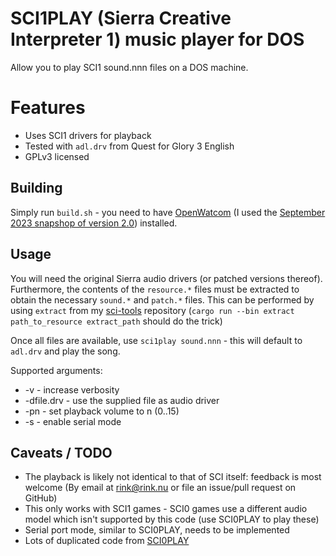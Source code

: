 # SCI1PLAY (Sierra Creative Interpreter 1) music player for DOS

Allow you to play SCI1 sound.nnn files on a DOS machine.

# Features

- Uses SCI1 drivers for playback
- Tested with ``adl.drv`` from Quest for Glory 3 English
- GPLv3 licensed

## Building

Simply run ``build.sh`` - you need to have [OpenWatcom](https://github.com/open-watcom/open-watcom-v2) (I used the [September 2023 snapshop of version 2.0](https://github.com/open-watcom/open-watcom-v2/releases/tag/2023-09-01-Build)) installed.

## Usage

You will need the original Sierra audio drivers (or patched versions thereof). Furthermore, the contents of the ``resource.*`` files must be extracted to obtain the necessary ``sound.*`` and ``patch.*`` files. This can be performed by using ``extract`` from my [sci-tools](https://github.com/zhmu/sci-tools/) repository (``cargo run --bin extract path_to_resource extract_path`` should do the trick)

Once all files are available, use ``sci1play sound.nnn`` - this will default to ``adl.drv`` and play the song.

Supported arguments:
- -v - increase verbosity
- -dfile.drv - use the supplied file as audio driver
- -pn - set playback volume to n (0..15)
- -s - enable serial mode

## Caveats / TODO

- The playback is likely not identical to that of SCI itself: feedback is most welcome (By email at rink@rink.nu or file an issue/pull request on GitHub)
- This only works with SCI1 games - SCI0 games use a different audio model which isn't supported by this code (use SCI0PLAY to play these)
- Serial port mode, similar to SCI0PLAY, needs to be implemented
- Lots of duplicated code from [SCI0PLAY](../sci0play/README.md)

